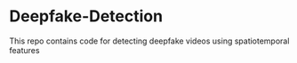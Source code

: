 # Deepfake-Detection
This repo contains code for detecting deepfake videos using spatiotemporal features

